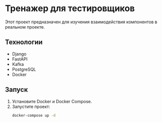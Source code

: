 
# Тренажер для тестировщиков

Этот проект предназначен для изучения взаимодействия компонентов в реальном проекте.

## Технологии
- Django
- FastAPI
- Kafka
- PostgreSQL
- Docker

## Запуск
1. Установите Docker и Docker Compose.
2. Запустите проект:
   ```bash
   docker-compose up -d
